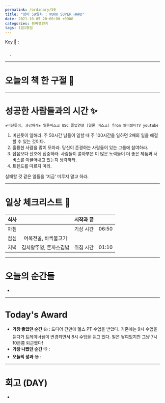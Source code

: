 ```yaml
---
permalink: /ordinary/59
title: "평비 59일차 : WORK SUPER HARD"
date: 2021-10-05 20:00:00 +0900
categories: 평비챌린지
tags: 1일1평범
---  
```

Key 🔑 : 
```

  - 
```

---
# 오늘의 책 한 구절 📕


---
# 성공한 사람들과의 시간 ✨
`★미친듯이, 과감하게★ 일론머스크 USC 졸업연설 (일론 머스크) from 필미필미TV youtube`  
1. 미친듯이 일해라. 주 50시간 남들이 일할 때 주 100시간을 일하면 2배의 일을 해결할 수 있는 것이다.  
2. 훌륭한 사람을 많이 모아라. 당신이 존경하는 사람들이 있는 그룹에 참여하라.  
3. 잡음보다 신호에 집중하라. 사람들이 쏟아부은 이 많은 노력들이 더 좋은 제품과 서비스를 이끌어내고 있는지 생각하라.  
4. 트렌드를 따르지 마라.  

실패할 것 같은 일들을 '지금' 미루지 말고 하라.  

---
# 일상 체크리스트 📃

| 식사 |  | 시작과 끝 |  |
|:----:|:----:|:----:|:----:|
| 아침 |  | 기상 시간 | 06:50 |
| 점심 | 어묵전골, 바싹불고기 |  |  |
| 저녁 | 김치왕뚜껑, 돈까스김밥 | 취침 시간 | 01:10 |

---
# 오늘의 순간들
- 

---
# Today's Award
- **가장 좋았던 순간** 👍 : 드디어 간만에 헬스 PT 수업을 받았다. 기존에는 9시 수업을 듣다가 트레이너쌤이 변경되면서 8시 수업을 듣고 있다. 일은 쌓여있지만 그냥 7시 10분쯤 퇴근했다!
- **가장 나빴던 순간** 👎 : 
- **오늘의 성과** 😎 : 

---
# 회고 (DAY)
- 